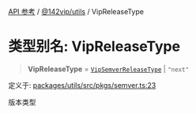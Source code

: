 [API 参考](../../../index.md) / [@142vip/utils](../index.md) / VipReleaseType

# 类型别名: VipReleaseType

> **VipReleaseType** = [`VipSemverReleaseType`](VipSemverReleaseType.md) \| `"next"`

定义于: [packages/utils/src/pkgs/semver.ts:23](https://github.com/142vip/core-x/blob/d59cdcda9f62fc93dcb0efb54c66772997c75711/packages/utils/src/pkgs/semver.ts#L23)

版本类型
